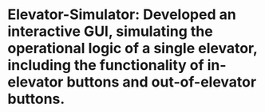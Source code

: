 # Elevator-Simulator: Developed an interactive GUI, simulating the operational logic of a single elevator, including the functionality of in-elevator buttons and out-of-elevator buttons.
